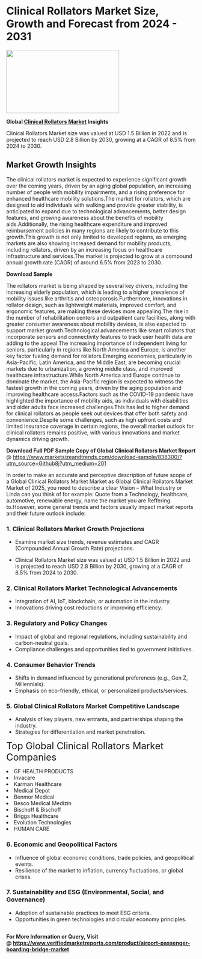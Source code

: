 <H1>Clinical Rollators Market Size, Growth and Forecast from 2024 - 2031</H1><img class="aligncenter size-medium wp-image-584254" src="https://thirdeyenews.in/wp-content/uploads/2024/09/Global-Market-Research-300x168.jpeg" alt="" width="300" height="168" /><p><strong>Global&nbsp;<a href="https://www.marketsizeandtrends.com/download-sample/838300/?utm_source=Github8j?utm_medium=201">Clinical Rollators Market</a> Insights</strong></p><p>Clinical Rollators Market size was valued at USD 1.5 Billion in 2022 and is projected to reach USD 2.8 Billion by 2030, growing at a CAGR of 8.5% from 2024 to 2030.</p><p><h2>Market Growth Insights</h2> <p>The clinical rollators market is expected to experience significant growth over the coming years, driven by an aging global population, an increasing number of people with mobility impairments, and a rising preference for enhanced healthcare mobility solutions.The market for rollators, which are designed to aid individuals with walking and provide greater stability, is anticipated to expand due to technological advancements, better design features, and growing awareness about the benefits of mobility aids.Additionally, the rising healthcare expenditure and improved reimbursement policies in many regions are likely to contribute to this growth.This growth is not only limited to developed regions, as emerging markets are also showing increased demand for mobility products, including rollators, driven by an increasing focus on healthcare infrastructure and services.The market is projected to grow at a compound annual growth rate (CAGR) of around 6.5% from 2023 to 2030.</p> <p><strong>Download Sample</strong></p> <p>The rollators market is being shaped by several key drivers, including the increasing elderly population, which is leading to a higher prevalence of mobility issues like arthritis and osteoporosis.Furthermore, innovations in rollator design, such as lightweight materials, improved comfort, and ergonomic features, are making these devices more appealing.The rise in the number of rehabilitation centers and outpatient care facilities, along with greater consumer awareness about mobility devices, is also expected to support market growth.Technological advancements like smart rollators that incorporate sensors and connectivity features to track user health data are adding to the appeal.The increasing importance of independent living for seniors, particularly in regions like North America and Europe, is another key factor fueling demand for rollators.Emerging economies, particularly in Asia-Pacific, Latin America, and the Middle East, are becoming crucial markets due to urbanization, a growing middle class, and improved healthcare infrastructure.While North America and Europe continue to dominate the market, the Asia-Pacific region is expected to witness the fastest growth in the coming years, driven by the aging population and improving healthcare access.Factors such as the COVID-19 pandemic have highlighted the importance of mobility aids, as individuals with disabilities and older adults face increased challenges.This has led to higher demand for clinical rollators as people seek out devices that offer both safety and convenience.Despite some challenges, such as high upfront costs and limited insurance coverage in certain regions, the overall market outlook for clinical rollators remains positive, with various innovations and market dynamics driving growth.</p> <p><span class=""><strong>Download Full PDF Sample Copy of Global Clinical Rollators Market Report</strong> @ <a href="https://www.marketsizeandtrends.com/download-sample/838300/?utm_source=Github8j?utm_medium=201" target="_blank">https://www.marketsizeandtrends.com/download-sample/838300/?utm_source=Github8j?utm_medium=201</a></span></p><p>In order to make an accurate and perceptive description of future scope of a Global&nbsp;Clinical Rollators Market Market as Global&nbsp;Clinical Rollators Market Market of 2025, you need to describe a clear Vision &ndash; What Industry or Linda can you think of for example: Quote from a Technology, healthcare, automotive, renewable energy, name the market you are Reffering to.However, some general trends and factors usually impact market reports and their future outlook include:</p><h3>1.&nbsp;<strong>Clinical Rollators Market Growth Projections</strong></h3><ul><li>Examine market size trends, revenue estimates and CAGR (Compounded Annual Growth Rate) projections.</li><li><p>Clinical Rollators Market size was valued at USD 1.5 Billion in 2022 and is projected to reach USD 2.8 Billion by 2030, growing at a CAGR of 8.5% from 2024 to 2030.</p></li></ul><h3>2.&nbsp;<strong>Clinical Rollators Market Technological Advancements</strong></h3><ul><li>Integration of AI, IoT, blockchain, or automation in the industry.</li><li>Innovations driving cost reductions or improving efficiency.</li></ul><h3>3.&nbsp;<strong>Regulatory and Policy Changes</strong></h3><ul><li>Impact of global and regional regulations, including sustainability and carbon-neutral goals.</li><li>Compliance challenges and opportunities tied to government initiatives.</li></ul><h3>4.&nbsp;<strong>Consumer Behavior Trends</strong></h3><ul><li>Shifts in demand influenced by generational preferences (e.g., Gen Z, Millennials).</li><li>Emphasis on eco-friendly, ethical, or personalized products/services.</li></ul><h3>5.&nbsp;<strong>Global Clinical Rollators Market Competitive Landscape</strong></h3><ul><li>Analysis of key players, new entrants, and partnerships shaping the industry.</li><li>Strategies for differentiation and market penetration.</li></ul><p data-pm-slice="1 1 []"><span style="color: inherit; font-family: inherit; font-size: 25px;">Top Global Clinical Rollators Market Companies</span></p><div class="" data-test-id=""><p><li>GF HEALTH PRODUCTS</li><li> Invacare</li><li> Karman Healthcare</li><li> Medical Depot</li><li> Benmor Medical</li><li> Besco Medical Medizin</li><li> Bischoff & Bischoff</li><li> Briggs Healthcare</li><li> Evolution Technologies</li><li> HUMAN CARE</li></p></div><h3>6.&nbsp;<strong>Economic and Geopolitical Factors</strong></h3><ul><li>Influence of global economic conditions, trade policies, and geopolitical events.</li><li>Resilience of the market to inflation, currency fluctuations, or global crises.</li></ul><h3>7.&nbsp;<strong>Sustainability and ESG (Environmental, Social, and Governance)</strong></h3><ul><li>Adoption of sustainable practices to meet ESG criteria.</li><li>Opportunities in green technologies and circular economy principles.</li></ul><h2><strong style="font-size: 14px;">For More Information or Query, Visit @&nbsp;</strong><a style="background-color: #ffffff; font-size: 14px;" href="https://www.marketsizeandtrends.com/report/clinical-rollators-market/" target="_blank">https://www.verifiedmarketreports.com/product/airport-passenger-boarding-bridge-market</a></h2>
